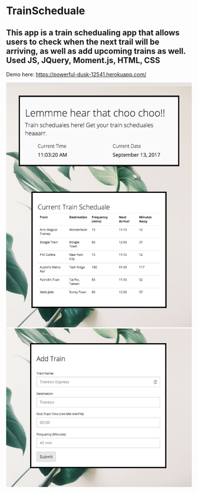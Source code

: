 # TrainScheduale
## This app is a train schedualing app that allows users to check when the next trail will be arriving, as well as add upcoming trains as well. Used JS, JQuery, Moment.js, HTML, CSS

Demo here: https://powerful-dusk-12541.herokuapp.com/


![See upcoming trains](https://github.com/An26/TrainScheduale/blob/master/Screen%20Shot%202017-09-13%20at%2011.09.54%20AM.png)
![Add trains](https://github.com/An26/TrainScheduale/blob/master/Screen%20Shot%202017-09-13%20at%2011.10.05%20AM.png)
